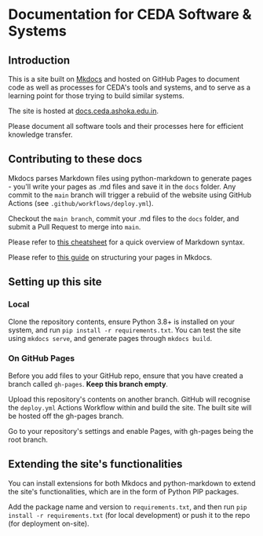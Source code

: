# Documentation for CEDA Software & Systems
## Introduction
This is a site built on [Mkdocs](https://www.mkdocs.org/) and hosted on GitHub Pages to document code as well as processes for CEDA's tools and systems, and to serve as a learning point for those trying to build similar systems.

The site is hosted at [docs.ceda.ashoka.edu.in](https://docs.ceda.ashoka.edu.in).

Please document all software tools and their processes here for efficient knowledge transfer.

## Contributing to these docs
Mkdocs parses Markdown files using python-markdown to generate pages - you'll write your pages as .md files and save it in the `docs` folder. Any commit to the `main` branch will trigger a rebuiid of the website using GitHub Actions (see `.github/workflows/deploy.yml`).

Checkout the `main branch`, commit your .md files to the `docs` folder, and submit a Pull Request to merge into `main`.

Please refer to [this cheatsheet](https://www.markdownguide.org/cheat-sheet/) for a quick overview of Markdown syntax.

Please refer to [this guide](https://www.mkdocs.org/user-guide/writing-your-docs/) on structuring your pages in Mkdocs.

## Setting up this site
### Local
Clone the repository contents, ensure Python 3.8+ is installed on your system, and run `pip install -r requirements.txt`. You can test the site using `mkdocs serve`, and generate pages through `mkdocs build`.

### On GitHub Pages
Before you add files to your GitHub repo, ensure that you have created a branch called `gh-pages`. **Keep this branch empty**.

Upload this repository's contents on another branch. GitHub will recognise the `deploy.yml` Actions Workflow within and build the site. The built site will be hosted off the gh-pages branch.

Go to your repository's settings and enable Pages, with gh-pages being the root branch.

## Extending the site's functionalities
You can install extensions for both Mkdocs and python-markdown to extend the site's functionalities, which are in the form of Python PIP packages. 

Add the package name and version to `requirements.txt`, and then run `pip install -r requirements.txt` (for local development) or push it to the repo (for deployment on-site).
